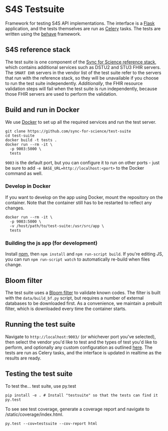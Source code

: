 # S4S Testsuite

Framework for testing S4S API implementations. The interface is a [Flask](http://flask.pocoo.org/) application, and the tests themselves are run as [Celery](http://www.celeryproject.org/) tasks. The tests are written using the [behave](http://behave.readthedocs.io/en/stable/index.html) framework.

## S4S reference stack

The test suite is one component of the [Sync for Science reference stack](https://github.com/sync-for-science/reference-stack-docker), which contains additional services such as DSTU2 and STU3 FHIR servers. The `SMART EHR` servers in the vendor list of the test suite refer to the servers that run with the reference stack, so they will be unavailable if you choose to run the test suite independently. *Additionally*, the FHIR resource validation steps will fail when the test suite is run independently, because those FHIR servers are used to perform the validation.

## Build and run in Docker

We use [Docker](https://www.docker.com/) to set up all the required services and run the test server.

    git clone https://github.com/sync-for-science/test-suite
    cd test-suite
    docker build -t tests .
    docker run --rm -it \
      -p 9003:5000 \
      tests

`9003` is the default port, but you can configure it to run on other ports - just be sure to add `-e BASE_URL=http://localhost:<port>` to the Docker command as well.
      
### Develop in Docker

If you want to develop on the app using Docker, mount the repository on the container. Note that the container still has to be restarted to reflect any changes.

    docker run --rm -it \
      -p 9003:5000 \
      -v /host/path/to/test-suite:/usr/src/app \
      tests

### Building the js app (for development)

Install [npm](https://www.npmjs.com/), then `npm install` and `npm run-script build`. If you're editing
JS, you can run `npm run-script watch` to automatically re-build when files
change.

## Bloom filter

The test suite uses a [Bloom filter](https://en.wikipedia.org/wiki/Bloom_filter) to validate known codes. The filter is built with the `data/build_bf.py` script, but requires a number of external databases to be downloaded first. As a convenience, we maintain a prebuilt filter, which is downloaded every time the container starts.

## Running the test suite

Navigate to `http://localhost:9003/` (or whichever port you've selected), then select the vendor you'd like to test and the types of test you'd like to perform, and optionally any custom configuration as outlined [here](config/README.md). The tests are run as Celery tasks, and the interface is updated in realtime as the results are ready.

## Testing the test suite

To test the... test suite, use py.test

```
pip install -e . # Install "testsuite" so that the tests can find it
py.test
```

To see see test coverage, generate a coverage report and navigate to
/static/coverage/index.html.

```
py.test --cov=testsuite --cov-report html
```
